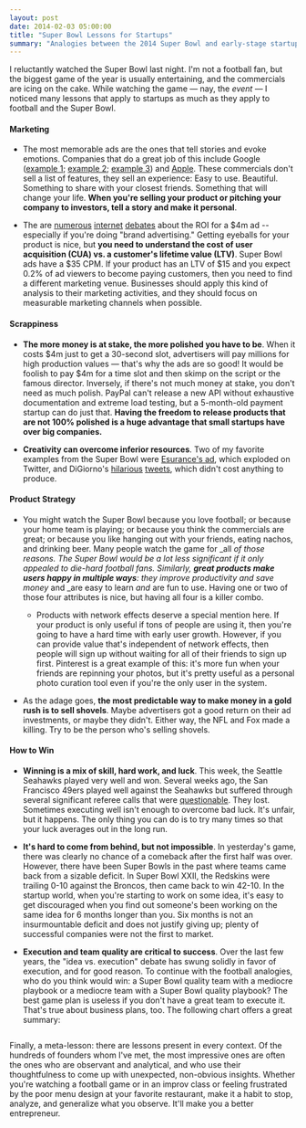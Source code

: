 ```yaml
---
layout: post
date: 2014-02-03 05:00:00
title: "Super Bowl Lessons for Startups"
summary: "Analogies between the 2014 Super Bowl and early-stage startups."
---
```


I reluctantly watched the Super Bowl last night. I'm not a football fan, but the biggest game of the year is usually entertaining, and the commercials are icing on the cake. While watching the game — nay, the _event_ — I noticed many lessons that apply to startups as much as they apply to football and the Super Bowl.  

#### Marketing

- The most memorable ads are the ones that tell stories and evoke emotions. Companies that do a great job of this include Google (<a href="http://www.youtube.com/watch?v=nnsSUqgkDwU" target="_blank">example 1</a>; <a href="http://www.youtube.com/watch?v=Lv-sY_z8MNs" target="_blank">example 2</a>; <a href="http://www.youtube.com/watch?v=gHGDN9-oFJE" target="_blank">example 3</a>) and <a href="http://www.youtube.com/watch?v=jiyIcz7wUH0" target="_blank">Apple</a>. These commercials don't sell a list of features, they sell an experience: Easy to use. Beautiful. Something to share with your closest friends. Something that will change your life. **When you're selling your product or pitching your company to investors, tell a story and make it personal**.

- The are <a href="http://www.ibtimes.com/super-bowl-ads-2014-what-does-4-million-really-buy-you-1551884" target="_blank">numerous</a> <a href="http://www.forbes.com/sites/chrissmith/2012/02/03/super-bowl-commercials-are-all-bang-no-buck/" target="_blank">internet</a> <a href="http://www.bizjournals.com/philadelphia/news/2014/01/13/at-4m-for-super-bowl-ad-some-brands.html" target="_blank">debates</a> about the ROI for a $4m ad -- especially if you're doing "brand advertising." Getting eyeballs for your product is nice, but **you need to understand the cost of user acquisition (CUA) vs. a customer's lifetime value (LTV)**. Super Bowl ads have a $35 CPM. If your product has an LTV of $15 and you expect 0.2% of ad viewers to become paying customers, then you need to find a different marketing venue. Businesses should apply this kind of analysis to their marketing activities, and they should focus on measurable marketing channels when possible.

#### Scrappiness

- **The more money is at stake, the more polished you have to be**. When it costs $4m just to get a 30-second slot, advertisers will pay millions for high production values — that's why the ads are so good! It would be foolish to pay $4m for a time slot and then skimp on the script or the famous director. Inversely, if there's not much money at stake, you don't need as much polish. PayPal can't release a new API without exhaustive documentation and extreme load testing, but a 5-month-old payment startup can do just that. **Having the freedom to release products that are not 100% polished is a huge advantage that small startups have over big companies.**

- **Creativity can overcome inferior resources**. Two of my favorite examples from the Super Bowl were <a href="http://www.youtube.com/watch?v=WgOkWDum1-s" target="_blank">Esurance's ad</a>, which exploded on Twitter, and DiGiorno's <a href="https://twitter.com/DiGiornoPizza/status/430153758224306176" target="_blank">hilarious</a> <a href="https://twitter.com/DiGiornoPizza/status/430131865165381633" target="_blank">tweets</a>, which didn't cost anything to produce.

#### Product Strategy

- You might watch the Super Bowl because you love football; or because your home team is playing; or because you think the commercials are great; or because you like hanging out with your friends, eating nachos, and drinking beer. Many people watch the game for _all _of those reasons. The Super Bowl would be a lot less significant if it only appealed to die-hard football fans. Similarly, **great products make users happy in multiple ways**: they improve productivity _and_ save money_ and _are easy to learn _and_ are fun to use. Having one or two of those four attributes is nice, but having all four is a killer combo.

    - Products with network effects deserve a special mention here. If your product is only useful if tons of people are using it, then you're going to have a hard time with early user growth. However, if you can provide value that's independent of network effects, then people will sign up without waiting for all of their friends to sign up first. Pinterest is a great example of this: it's more fun when your friends are repinning your photos, but it's pretty useful as a personal photo curation tool even if you're the only user in the system.

- As the adage goes, **the most predictable way to make money in a gold rush is to sell shovels**. Maybe advertisers got a good return on their ad investments, or maybe they didn't. Either way, the NFL and Fox made a killing. Try to be the person who's selling shovels.

#### How to Win

- **Winning is a mix of skill, hard work, and luck**. This week, the Seattle Seahawks played very well and won. Several weeks ago, the San Francisco 49ers played well against the Seahawks but suffered through several significant referee calls that were <a href="http://www.mercurynews.com/49ers/ci_24948247/san-francisco-49ers-not-blaming-calls-loss-seattle" target="_blank">questionable</a>. They lost. Sometimes executing well isn't enough to overcome bad luck. It's unfair, but it happens. The only thing you can do is to try many times so that your luck averages out in the long run.

- **It's hard to come from behind, but not impossible**. In yesterday's game, there was clearly no chance of a comeback after the first half was over. However, there have been Super Bowls in the past where teams came back from a sizable deficit. In Super Bowl XXII, the Redskins were trailing 0-10 against the Broncos, then came back to win 42-10. In the startup world, when you're starting to work on some idea, it's easy to get discouraged when you find out someone's been working on the same idea for 6 months longer than you. Six months is not an insurmountable deficit and does not justify giving up; plenty of successful companies were not the first to market.

- **Execution and team quality are critical to success**. Over the last few years, the "idea vs. execution" debate has swung solidly in favor of execution, and for good reason. To continue with the football analogies, who do you think would win: a Super Bowl quality team with a mediocre playbook or a mediocre team with a Super Bowl quality playbook? The best game plan is useless if you don't have a great team to execute it. That's true about business plans, too. The following chart offers a great summary:

<center>
<img src="{{ site.url }}/public/img/super-bowl-multiplier.jpg" alt="" height="" width="" class="emailImage" />
</center>

Finally, a meta-lesson: there are lessons present in every context. Of the hundreds of founders whom I've met, the most impressive ones are often the ones who are observant and analytical, and who use their thoughtfulness to come up with unexpected, non-obvious insights. Whether you're watching a football game or in an improv class or feeling frustrated by the poor menu design at your favorite restaurant, make it a habit to stop, analyze, and generalize what you observe. It'll make you a better entrepreneur.